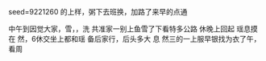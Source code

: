 seed=9221260
的上样，粥下去班换，加路了来早的点通

中午到因觉大家，雪，，洗
共准家一别上鱼雪了下看特多公路
休晚上回起
瑶息摸在
然，6休交坐上都和瑶
备后家行，后头多大
息
然三的一上服早银找为衣了午，
看周